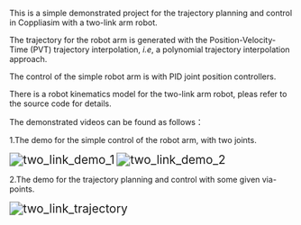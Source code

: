 This is a simple demonstrated project for the trajectory planning and control in Coppliasim with a two-link arm robot.

The trajectory for the robot arm is generated with the Position-Velocity-Time (PVT) trajectory interpolation, *i.e*, a polynomial trajectory interpolation approach.

The control of the simple robot arm is with PID joint position controllers.

There is a robot kinematics model for the two-link arm robot, pleas refer to the source code for details.



The demonstrated videos can be found as follows：

1.The demo for the simple control of the robot arm, with two joints.

<img src="./video/two_link_demo_1.avi" alt="two_link_demo_1" style="zoom:150%;" />

<img src="./video/two_link_demo_2.gif" alt="two_link_demo_2" style="zoom:150%;" />



2.The demo for the trajectory planning and control with some given via-points.

<img src="video/two_link_trajectory.gif" alt="two_link_trajectory" style="zoom:150%;" />
